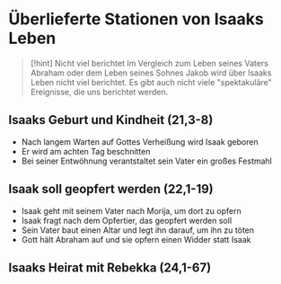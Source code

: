 # Überlieferte Stationen von Isaaks Leben

> [!hint] Nicht viel berichtet
> Im Vergleich zum Leben seines Vaters Abraham oder dem Leben seines Sohnes Jakob wird über Isaaks Leben nicht viel berichtet. Es gibt auch nicht viele "spektakuläre" Ereignisse, die uns berichtet werden.

## Isaaks Geburt und Kindheit (21,3-8)

- Nach langem Warten auf Gottes Verheißung wird Isaak geboren
- Er wird am achten Tag beschnitten
- Bei seiner Entwöhnung verantstaltet sein Vater ein großes Festmahl

## Isaak soll geopfert werden (22,1-19)

- Isaak geht mit seinem Vater nach Morija, um dort zu opfern
- Isaak fragt nach dem Opfertier, das geopfert werden soll
- Sein Vater baut einen Altar und legt ihn darauf, um ihn zu töten
- Gott hält Abraham auf und sie opfern einen Widder statt Isaak

## Isaaks Heirat mit Rebekka (24,1-67)